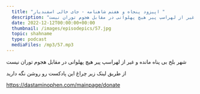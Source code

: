 ```yaml
---
  title: "اپیزود پنجاه و هفتم شاهنامه - جای خالی اسفندیار "
  description: "شهر بلخ بی پناه مانده و غیر از لهراسپ پیر هیچ پهلوانی در مقابل هجوم توران نیست"
  date: 2022-12-12T00:00:00+00:00
  thumbnail: /images/episodepics/57.jpg
  topic: shahname
  type: podcast
  mediaFiles: /mp3/57.mp3
---
```

شهر بلخ بی پناه مانده و غیر از لهراسپ پیر هیچ پهلوانی در مقابل هجوم توران نیست


از طریق لینک زیر چراغ این پادکست رو روشن نگه دارید

https://dastaminophen.com/mainpage/donate